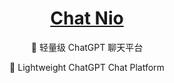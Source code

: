 <div align="center">

# [Chat Nio](https://nio.fystart.cn)

👋 轻量级 ChatGPT 聊天平台

👋 Lightweight ChatGPT Chat Platform

</div>
